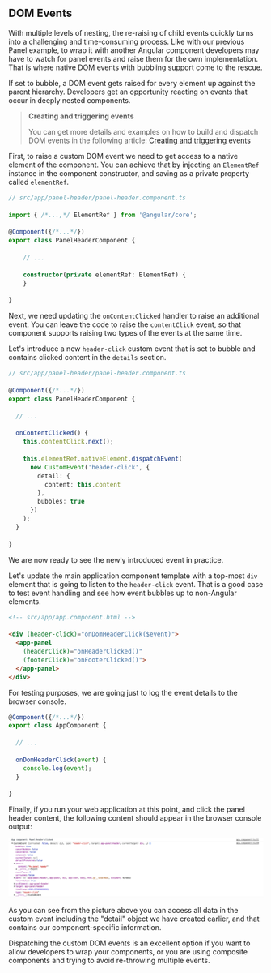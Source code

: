 ## DOM Events

With multiple levels of nesting, the re-raising of child events quickly turns into a challenging and time-consuming process.
Like with our previous Panel example, to wrap it with another Angular component
developers may have to watch for panel events and raise them for the own implementation.
That is where native DOM events with bubbling support come to the rescue.

If set to bubble, a DOM event gets raised for every element up against the parent hierarchy.
Developers get an opportunity reacting on events that occur in deeply nested components.

> **Creating and triggering events**
>
> You can get more details and examples on how to build and dispatch DOM events in the following article:
> [Creating and triggering events](https://developer.mozilla.org/en-US/docs/Web/Guide/Events/Creating_and_triggering_events)

First, to raise a custom DOM event we need to get access to a native element of the component.
You can achieve that by injecting an `ElementRef` instance in the component constructor,
and saving as a private property called `elementRef`.

```ts
// src/app/panel-header/panel-header.component.ts

import { /*...,*/ ElementRef } from '@angular/core';

@Component({/*...*/})
export class PanelHeaderComponent {

    // ...

    constructor(private elementRef: ElementRef) {
    }

}
```

Next, we need updating the `onContentClicked` handler to raise an additional event.
You can leave the code to raise the `contentClick` event, so that component supports raising two types of the events at the same time.

Let's introduce a new `header-click` custom event that is set to bubble and contains clicked content in the `details` section.

```ts
// src/app/panel-header/panel-header.component.ts

@Component({/*...*/})
export class PanelHeaderComponent {

  // ...

  onContentClicked() {
    this.contentClick.next();

    this.elementRef.nativeElement.dispatchEvent(
      new CustomEvent('header-click', {
        detail: {
          content: this.content
        },
        bubbles: true
      })
    );
  }

}
```

We are now ready to see the newly introduced event in practice.

Let's update the main application component template with a top-most `div` element that is going to listen to the `header-click` event.
That is a good case to test event handling and see how event bubbles up to non-Angular elements.

```html
<!-- src/app/app.component.html -->

<div (header-click)="onDomHeaderClick($event)">
  <app-panel
    (headerClick)="onHeaderClicked()"
    (footerClick)="onFooterClicked()">
  </app-panel>
</div>
```

For testing purposes, we are going just to log the event details to the browser console.

```ts
@Component({/*...*/})
export class AppComponent {

  // ...

  onDomHeaderClick(event) {
    console.log(event);
  }

}
```

Finally, if you run your web application at this point, and click the panel header content,
the following content should appear in the browser console output:

![](images/ng-events-dom-01.png)

As you can see from the picture above you can access all data in the custom event
including the "detail" object we have created earlier, and that contains our component-specific information.

Dispatching the custom DOM events is an excellent option if you want to allow developers to wrap your components,
or you are using composite components and trying to avoid re-throwing multiple events.
